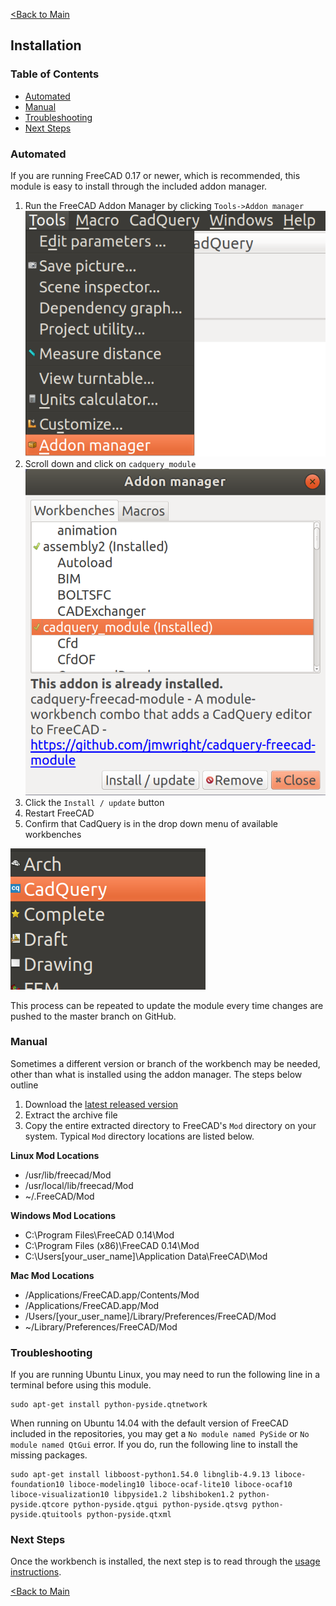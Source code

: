 [<Back to Main](index.md)
## Installation

### Table of Contents
- [Automated](installation.md#automated)
- [Manual](installation.md#manual)
- [Troubleshooting](installation.md#troubleshooting)
- [Next Steps](installation.md#next-steps)

### Automated
If you are running FreeCAD 0.17 or newer, which is recommended, this module is easy to install through the included addon manager.
1. Run the FreeCAD Addon Manager by clicking `Tools->Addon manager`
![Addon manager menu item](images/addon_manager_menu_item.png)
2. Scroll down and click on `cadquery_module`
![cadquery_module addon item](images/cadquery_module_addon_manager_item.png)
3. Click the `Install / update` button
3. Restart FreeCAD
4. Confirm that CadQuery is in the drop down menu of available workbenches

![cadquery workbench item](images/cadquery_workbench_item.png)

This process can be repeated to update the module every time changes are pushed to the master branch on GitHub.

### Manual
Sometimes a different version or branch of the workbench may be needed, other than what is installed using the addon manager. The steps below outline
1. Download the [latest released version](https://github.com/jmwright/cadquery-freecad-module/releases)
2. Extract the archive file
3. Copy the entire extracted directory to FreeCAD's `Mod` directory on your system. Typical `Mod` directory locations are listed below.

**Linux Mod Locations**
- /usr/lib/freecad/Mod
- /usr/local/lib/freecad/Mod
- ~/.FreeCAD/Mod

**Windows Mod Locations**
- C:\Program Files\FreeCAD 0.14\Mod
- C:\Program Files (x86)\FreeCAD 0.14\Mod
- C:\Users\[your_user_name]\Application Data\FreeCAD\Mod

**Mac Mod Locations**
- /Applications/FreeCAD.app/Contents/Mod
- /Applications/FreeCAD.app/Mod
- /Users/[your_user_name]/Library/Preferences/FreeCAD/Mod
- ~/Library/Preferences/FreeCAD/Mod

### Troubleshooting
If you are running Ubuntu Linux, you may need to run the following line in a terminal before using this module.
```
sudo apt-get install python-pyside.qtnetwork
```

When running on Ubuntu 14.04 with the default version of FreeCAD included in the repositories, you may get a `No module named PySide` or `No module named QtGui` error. If you do, run the following line to install the missing packages.
```
sudo apt-get install libboost-python1.54.0 libnglib-4.9.13 liboce-foundation10 liboce-modeling10 liboce-ocaf-lite10 liboce-ocaf10 liboce-visualization10 libpyside1.2 libshiboken1.2 python-pyside.qtcore python-pyside.qtgui python-pyside.qtsvg python-pyside.qtuitools python-pyside.qtxml
```

### Next Steps
Once the workbench is installed, the next step is to read through the [usage instructions](usage.md).

[<Back to Main](index.md)
